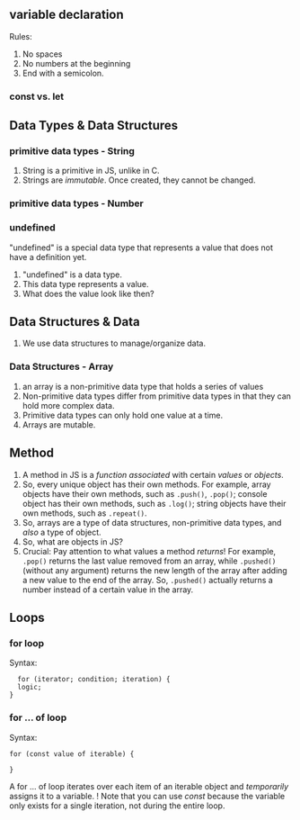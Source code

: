 ## variable declaration
Rules: 
1. No spaces
2. No numbers at the beginning
3. End with a semicolon.

### const vs. let

## Data Types & Data Structures

### primitive data types - String
1. String is a primitive in JS, unlike in C.
2. Strings are *immutable*. Once created, they cannot be changed.

### primitive data types - Number

### undefined
"undefined" is a special data type that represents a value that does not have a definition yet.
1. "undefined" is a data type.
2. This data type represents a value. 
3. What does the value look like then?

## Data Structures & Data
1. We use data structures to manage/organize data. 

### Data Structures - Array 
1. an array is a non-primitive data type that holds a series of values
2. Non-primitive data types differ from primitive data types in that they can hold more complex data.
3. Primitive data types can only hold one value at a time.
4. Arrays are mutable. 

## Method
1. A method in JS is a *function* _associated_ with certain *values* or *objects*.
2. So, every unique object has their own methods. For example, array objects have their own methods, such as `.push()`, `.pop()`; console object has their own methods, such as `.log()`; string objects have their own methods, such as `.repeat()`.
3. So, arrays are a type of data structures, non-primitive data types, and *also* a type of object.
4. So, what are objects in JS? 
5. Crucial: Pay attention to what values a method _returns_! For example, `.pop()` returns the last value removed from an array, while `.pushed()` (without any argument) returns the new length of the array after adding a new value to the end of the array. So, `.pushed()` actually returns a number instead of a certain value in the array. 

## Loops

### for loop
Syntax: 
```
  for (iterator; condition; iteration) {
  logic;
}
```

### for ... of loop
Syntax: 
```
for (const value of iterable) {

}
```
A for ... of loop iterates over each item of an iterable object and *temporarily* assigns it to a variable. 
! Note that you can use *const* because the variable only exists for a single iteration, not during the entire loop.